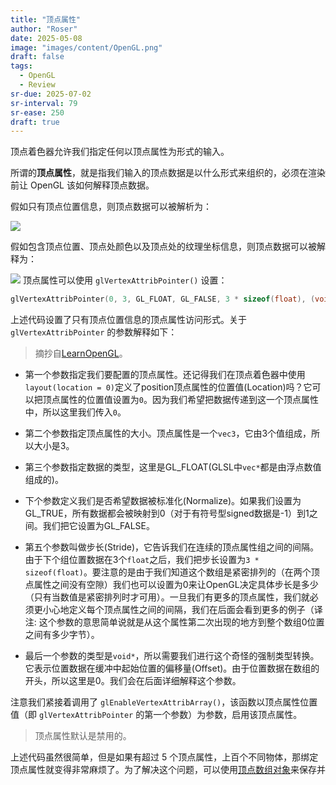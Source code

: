 ```yaml
---
title: "顶点属性"
author: "Roser"
date: 2025-05-08
image: "images/content/OpenGL.png"
draft: false
tags:
  - OpenGL
  - Review
sr-due: 2025-07-02
sr-interval: 79
sr-ease: 250
draft: true
---
```

顶点着色器允许我们指定任何以顶点属性为形式的输入。

所谓的**顶点属性**，就是指我们输入的顶点数据是以什么形式来组织的，必须在渲染前让 OpenGL 该如何解释顶点数据。

假如只有顶点位置信息，则顶点数据可以被解析为：

![](images/只有顶点位置的顶点属性示意图.png)

假如包含顶点位置、顶点处颜色以及顶点处的纹理坐标信息，则顶点数据可以被解释为：

![](images/包含顶点位置、顶点处片段颜色以及顶点处纹理坐标的顶点属性示意图.png)
顶点属性可以使用 `glVertexAttribPointer()` 设置：

```cpp
glVertexAttribPointer(0, 3, GL_FLOAT, GL_FALSE, 3 * sizeof(float), (void*)0); glEnableVertexAttribArray(0);
```

上述代码设置了只有顶点位置信息的顶点属性访问形式。关于 `glVertexAttribPointer` 的参数解释如下：

> 摘抄自[LearnOpenGL](https://learnopengl-cn.github.io/01%20Getting%20started/04%20Hello%20Triangle/)。

- 第一个参数指定我们要配置的顶点属性。还记得我们在顶点着色器中使用`layout(location = 0)`定义了position顶点属性的位置值(Location)吗？它可以把顶点属性的位置值设置为`0`。因为我们希望把数据传递到这一个顶点属性中，所以这里我们传入`0`。

- 第二个参数指定顶点属性的大小。顶点属性是一个`vec3`，它由3个值组成，所以大小是3。

- 第三个参数指定数据的类型，这里是GL_FLOAT(GLSL中`vec*`都是由浮点数值组成的)。

- 下个参数定义我们是否希望数据被标准化(Normalize)。如果我们设置为GL_TRUE，所有数据都会被映射到0（对于有符号型signed数据是-1）到1之间。我们把它设置为GL_FALSE。

- 第五个参数叫做步长(Stride)，它告诉我们在连续的顶点属性组之间的间隔。由于下个组位置数据在3个`float`之后，我们把步长设置为`3 * sizeof(float)`。要注意的是由于我们知道这个数组是紧密排列的（在两个顶点属性之间没有空隙）我们也可以设置为0来让OpenGL决定具体步长是多少（只有当数值是紧密排列时才可用）。一旦我们有更多的顶点属性，我们就必须更小心地定义每个顶点属性之间的间隔，我们在后面会看到更多的例子（译注: 这个参数的意思简单说就是从这个属性第二次出现的地方到整个数组0位置之间有多少字节）。

- 最后一个参数的类型是`void*`，所以需要我们进行这个奇怪的强制类型转换。它表示位置数据在缓冲中起始位置的偏移量(Offset)。由于位置数据在数组的开头，所以这里是0。我们会在后面详细解释这个参数。

注意我们紧接着调用了 `glEnableVertexAttribArray()`，该函数以顶点属性位置值（即 `glVertexAttribPointer` 的第一个参数）为参数，启用该顶点属性。

> 顶点属性默认是禁用的。

上述代码虽然很简单，但是如果有超过 5 个顶点属性，上百个不同物体，那绑定顶点属性就变得非常麻烦了。为了解决这个问题，可以使用[顶点数组对象](../顶点数组对象)来保存并
